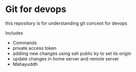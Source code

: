 # Git for devops



this repository is for understanding git conceot for devops


Includes

- Commands
- private access token
- addiing new changes using ssh public ky to set its origin
- update changes in home server and remote server
- Mahayuddh
